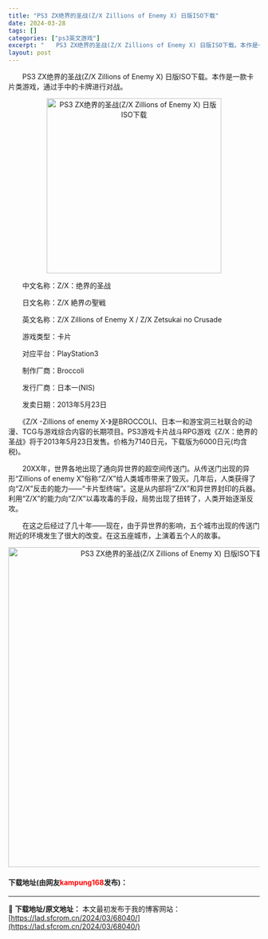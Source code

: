```yaml
---
title: "PS3 ZX绝界的圣战(Z/X Zillions of Enemy X) 日版ISO下载"
date: 2024-03-28
tags: []
categories: ["ps3英文游戏"]
excerpt: "　　PS3 ZX绝界的圣战(Z/X Zillions of Enemy X) 日版ISO下载。本作是一款卡片类游戏，通过手中的卡牌进行对战。 　　中文名称：Z/X：绝界的圣战 　　日文名称：Z/X 絶界の聖戦 　　英文名称：Z/X Zillions of Enemy X / Z/X Zetsukai&hellip;"
layout: post
---
```


 <p>　　PS3 ZX绝界的圣战(Z/X Zillions of Enemy X) 日版ISO下载。本作是一款卡片类游戏，通过手中的卡牌进行对战。</p> <p align="center"><img align="" border="0" src="http://img.gamefaqs.net/box/9/1/6/269916_front.jpg" width="350" alt="PS3 ZX绝界的圣战(Z/X Zillions of Enemy X) 日版ISO下载" /></p> <p>　　中文名称：Z/X：绝界的圣战</p> <p>　　日文名称：Z/X 絶界の聖戦</p> <p>　　英文名称：Z/X Zillions of Enemy X / Z/X Zetsukai no Crusade</p> <p>　　游戏类型：卡片</p> <p>　　对应平台：PlayStation3</p> <p>　　制作厂商：Broccoli</p> <p>　　发行厂商：日本一(NIS)</p> <p>　　发卖日期：2013年5月23日</p> <p>　　《Z/X -Zillions of enemy X-》是BROCCOLI、日本一和游宝洞三社联合的动漫、TCG与游戏综合内容的长期项目。PS3游戏卡片战斗RPG游戏《Z/X：绝界的圣战》将于2013年5月23日发售。价格为7140日元，下载版为6000日元(均含税)。</p> <p>　　20XX年，世界各地出现了通向异世界的超空间传送门。从传送门出现的异形&ldquo;Zillions of enemy X&rdquo;俗称&ldquo;Z/X&rdquo;给人类城市带来了毁灭。几年后，人类获得了向&ldquo;Z/X&rdquo;反击的能力&mdash;&mdash;&ldquo;卡片型终端&rdquo;。这是从内部将&ldquo;Z/X&rdquo;和异世界封印的兵器。利用&ldquo;Z/X&rdquo;的能力向&ldquo;Z/X&rdquo;以毒攻毒的手段，局势出现了扭转了，人类开始逐渐反攻。</p> <p>　　在这之后经过了几十年――现在，由于异世界的影响，五个城市出现的传送门附近的环境发生了很大的改变。在这五座城市，上演着五个人的故事。</p> <p align="center"><img align="" border="0" src="https://lad.sfcrom.cn/wp-content/uploads/2024/03/20240328_66051db9cde30.jpg" width="640" alt="PS3 ZX绝界的圣战(Z/X Zillions of Enemy X) 日版ISO下载" /></p> <p><h4>下载地址(由网友<font color="red">kampung168</font>发布)：</h4></p> 

---
📖 **下载地址/原文地址：** 本文最初发布于我的博客网站：[https://lad.sfcrom.cn/2024/03/68040/](https://lad.sfcrom.cn/2024/03/68040/)
